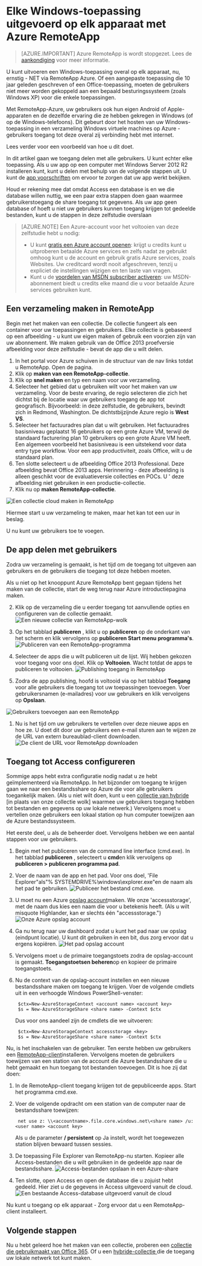 <properties
   pageTitle="Elke Windows-toepassing uitgevoerd op elk apparaat met Azure RemoteApp | Microsoft Azure"
   description="Informatie over het delen van elke Windows-toepassing met uw gebruikers via RemoteApp Azure."
   services="remoteapp"
   documentationCenter=""
   authors="lizap"
   manager="mbaldwin"
   editor=""/>

<tags
   ms.service="remoteapp"
   ms.devlang="na"
   ms.topic="hero-article"
   ms.tgt_pltfrm="na"
   ms.workload="compute"
   ms.date="08/15/2016"
   ms.author="elizapo"/>

# <a name="run-any-windows-app-on-any-device-with-azure-remoteapp"></a>Elke Windows-toepassing uitgevoerd op elk apparaat met Azure RemoteApp

> [AZURE.IMPORTANT]
> Azure RemoteApp is wordt stopgezet. Lees de [aankondiging](https://go.microsoft.com/fwlink/?linkid=821148) voor meer informatie.

U kunt uitvoeren een Windows-toepassing overal op elk apparaat, nu, ernstig - NET via RemoteApp Azure. Of een aangepaste toepassing die 10 jaar geleden geschreven of een Office-toepassing, moeten de gebruikers niet meer worden gekoppeld aan een bepaald besturingssysteem (zoals Windows XP) voor die enkele toepassingen.

Met RemoteApp-Azure, uw gebruikers ook hun eigen Android of Apple-apparaten en de dezelfde ervaring die ze hebben gekregen in Windows (of op de Windows-telefoons). Dit gebeurt door het hosten van uw Windows-toepassing in een verzameling Windows virtuele machines op Azure - gebruikers toegang tot deze overal zij verbinding hebt met internet. 

Lees verder voor een voorbeeld van hoe u dit doet.

In dit artikel gaan we toegang delen met alle gebruikers. U kunt echter elke toepassing. Als u uw app op een computer met Windows Server 2012 R2 installeren kunt, kunt u delen met behulp van de volgende stappen uit. U kunt de [app voorschriften](remoteapp-appreqs.md) om ervoor te zorgen dat uw app werkt bekijken.

Houd er rekening mee dat omdat Access een database is en we die database willen nuttig, we een paar extra stappen doen gaan waarmee gebruikerstoegang de share toegang tot gegevens. Als uw app geen database of hoeft u niet uw gebruikers kunnen toegang krijgen tot gedeelde bestanden, kunt u de stappen in deze zelfstudie overslaan

> [AZURE.NOTE] <a name="note"></a>Een Azure-account voor het voltooien van deze zelfstudie hebt u nodig:
> - U kunt [gratis een Azure account openen](https://azure.microsoft.com/free/?WT.mc_id=A261C142F): krijgt u credits kunt u uitproberen betaalde Azure services en zelfs nadat ze gebruikt omhoog kunt u de account en gebruik gratis Azure services, zoals Websites. Uw creditcard wordt nooit afgeschreven, tenzij u expliciet de instellingen wijzigen en ten laste van vragen.
> - Kunt u de [voordelen van MSDN subscriber activeren](https://azure.microsoft.com/pricing/member-offers/msdn-benefits-details/?WT.mc_id=A261C142F): uw MSDN-abonnement biedt u credits elke maand die u voor betaalde Azure services gebruiken kunt.


## <a name="create-a-collection-in-remoteapp"></a>Een verzameling maken in RemoteApp

Begin met het maken van een collectie. De collectie fungeert als een container voor uw toepassingen en gebruikers. Elke collectie is gebaseerd op een afbeelding - u kunt uw eigen maken of gebruik een voorzien zijn van uw abonnement. We maken gebruik van de Office 2013 proefversie afbeelding voor deze zelfstudie - bevat de app die u wilt delen.

1. In het portal voor Azure schuiven in de structuur van de nav links totdat u RemoteApp. Open de pagina.
2. Klik op **maken van een RemoteApp-collectie**.
3. Klik op **snel maken** en typ een naam voor uw verzameling.
4. Selecteer het gebied dat u gebruiken wilt voor het maken van uw verzameling. Voor de beste ervaring, de regio selecteren die zich het dichtst bij de locatie waar uw gebruikers toegang de app tot geografisch. Bijvoorbeeld: in deze zelfstudie, de gebruikers, bevindt zich in Redmond, Washington. De dichtstbijzijnde Azure regio is **West VS**.
5. Selecteer het factuuradres plan dat u wilt gebruiken. Het factuuradres basisniveau geplaatst 16 gebruikers op een grote Azure VM, terwijl de standaard facturering plan 10 gebruikers op een grote Azure VM heeft. Een algemeen voorbeeld het basisniveau is een uitstekend voor data entry type workflow. Voor een app productiviteit, zoals Office, wilt u de standaard plan.
6. Ten slotte selecteert u de afbeelding Office 2013 Professional. Deze afbeelding bevat Office 2013 apps. Herinnering - deze afbeelding is alleen geschikt voor de evaluatieversie collecties en POCs. U ' deze afbeelding niet gebruiken in een productie-collectie.
7. Klik nu op **maken RemoteApp-collectie**.

![Een collectie cloud maken in RemoteApp](./media/remoteapp-anyapp/ra-anyappcreatecollection.png)

Hiermee start u uw verzameling te maken, maar het kan tot een uur in beslag.

U nu kunt uw gebruikers toe te voegen.

## <a name="share-the-app-with-users"></a>De app delen met gebruikers

Zodra uw verzameling is gemaakt, is het tijd om de toegang tot uitgeven aan gebruikers en de gebruikers die toegang tot deze hebben moeten.

Als u niet op het knooppunt Azure RemoteApp bent gegaan tijdens het maken van de collectie, start de weg terug naar Azure introductiepagina maken.

2. Klik op de verzameling die u eerder toegang tot aanvullende opties en configureren van de collectie gemaakt.
![Een nieuwe collectie van RemoteApp-wolk](./media/remoteapp-anyapp/ra-anyappcollection.png)
3. Op het tabblad **publiceren** , klikt u op **publiceren** op de onderkant van het scherm en klik vervolgens op **publiceren Start menu programma's**.
![Publiceren van een RemoteApp-programma](./media/remoteapp-anyapp/ra-anyapppublish.png)
4. Selecteer de apps die u wilt publiceren uit de lijst. Wij hebben gekozen voor toegang voor ons doel. Klik op **Voltooien**. Wacht totdat de apps te publiceren te voltooien.
![Publishing toegang in RemoteApp](./media/remoteapp-anyapp/ra-anyapppublishaccess.png)


1. Zodra de app publishing, hoofd is voltooid via op het tabblad **Toegang** voor alle gebruikers die toegang tot uw toepassingen toevoegen. Voer gebruikersnamen (e-mailadres) voor uw gebruikers en klik vervolgens op **Opslaan**.

![Gebruikers toevoegen aan een RemoteApp](./media/remoteapp-anyapp/ra-anyappaddusers.png)


1. Nu is het tijd om uw gebruikers te vertellen over deze nieuwe apps en hoe ze. U doet dit door uw gebruikers een e-mail sturen aan te wijzen ze de URL van extern bureaublad-client downloaden.
![De client de URL voor RemoteApp downloaden](./media/remoteapp-anyapp/ra-anyappurl.png)

## <a name="configure-access-to-access"></a>Toegang tot Access configureren

Sommige apps hebt extra configuratie nodig nadat u ze hebt geïmplementeerd via RemoteApp. In het bijzonder om toegang te krijgen gaan we naar een bestandsshare op Azure die voor alle gebruikers toegankelijk maken. (Als u niet wilt doen, kunt u een [collectie van hybride](remoteapp-create-hybrid-deployment.md) [in plaats van onze collectie wolk] waarmee uw gebruikers toegang hebben tot bestanden en gegevens op uw lokale netwerk.) Vervolgens moet u vertellen onze gebruikers een lokaal station op hun computer toewijzen aan de Azure bestandssysteem.

Het eerste deel, u als de beheerder doet. Vervolgens hebben we een aantal stappen voor uw gebruikers.

1. Begin met het publiceren van de command line interface (cmd.exe). In het tabblad **publiceren** , selecteert u **cmd**en klik vervolgens op **publiceren > publiceren programma pad**.
2. Voer de naam van de app en het pad. Voor ons doel, 'File Explorer"als"% SYSTEMDRIVE%\windows\explorer.exe"en de naam als het pad te gebruiken.
![Publiceer het bestand cmd.exe.](./media/remoteapp-anyapp/ra-publishcmd.png)
3. U moet nu een Azure [opslag account](../storage/storage-create-storage-account.md)maken. We onze 'accessstorage', met de naam dus kies een naam die voor u betekenis heeft. (Als u wilt misquote Highlander, kan er slechts één "accessstorage.") ![Onze Azure opslag account](./media/remoteapp-anyapp/ra-anyappazurestorage.png)
4. Ga nu terug naar uw dashboard zodat u kunt het pad naar uw opslag (eindpunt locatie). U kunt dit gebruiken in een bit, dus zorg ervoor dat u ergens kopiëren.
![Het pad opslag account](./media/remoteapp-anyapp/ra-anyappstoragelocation.png)
5. Vervolgens moet u de primaire toegangstoets zodra de opslag-account is gemaakt. **Toegangstoetsen beheren**op en kopieer de primaire toegangstoets.
6. Nu de context van de opslag-account instellen en een nieuwe bestandsshare maken om toegang te krijgen. Voer de volgende cmdlets uit in een verhoogde Windows PowerShell-venster:

        $ctx=New-AzureStorageContext <account name> <account key>
        $s = New-AzureStorageShare <share name> -Context $ctx

    Dus voor ons aandeel zijn de cmdlets die we uitvoeren:

        $ctx=New-AzureStorageContext accessstorage <key>
        $s = New-AzureStorageShare <share name> -Context $ctx


Nu, is het inschakelen van de gebruiker. Ten eerste hebben uw gebruikers een [RemoteApp-client](remoteapp-clients.md)installeren. Vervolgens moeten de gebruikers toewijzen van een station van de account die Azure bestandsshare die u hebt gemaakt en hun toegang tot bestanden toevoegen. Dit is hoe zij dat doen:

1. In de RemoteApp-client toegang krijgen tot de gepubliceerde apps. Start het programma cmd.exe.
2. Voer de volgende opdracht om een station van de computer naar de bestandsshare toewijzen:

        net use z: \\<accountname>.file.core.windows.net\<share name> /u:<user name> <account key>

    Als u de parameter **/ persistent** op Ja instelt, wordt het toegewezen station blijven bewaard tussen sessies.
1. De toepassing File Explorer van RemoteApp-nu starten. Kopieer alle Access-bestanden die u wilt gebruiken in de gedeelde app naar de bestandsshare.
![Access-bestanden opslaan in een Azure-share](./media/remoteapp-anyapp/ra-anyappuseraccess.png)
1. Ten slotte, open Access en open de database die u zojuist hebt gedeeld. Hier ziet u de gegevens in Access uitgevoerd vanuit de cloud.
![Een bestaande Access-database uitgevoerd vanuit de cloud](./media/remoteapp-anyapp/ra-anyapprunningaccess.png)

Nu kunt u toegang op elk apparaat - Zorg ervoor dat u een RemoteApp-client installeert.

<!--Every topic should have next steps and links to the next logical set of content to keep the customer engaged-->
## <a name="next-steps"></a>Volgende stappen

Nu u hebt geleerd hoe het maken van een collectie, proberen een [collectie die gebruikmaakt van Office 365](remoteapp-tutorial-o365anywhere.md). Of u een [hybride-collectie ](remoteapp-create-hybrid-deployment.md)die de toegang uw lokale netwerk tot kunt maken.

<!--Image references-->
 
